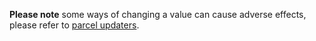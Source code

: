 **Please note** some ways of changing a value can cause adverse effects, please refer to [parcel updaters](/concepts/parcel-updaters#limitations).
